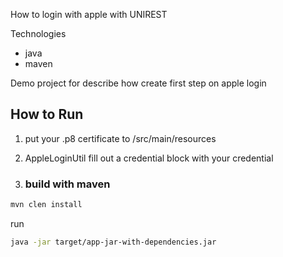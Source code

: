 How to login with apple with UNIREST 

Technologies 
* java 
* maven 

Demo project for describe how create first step on apple login 

## How to Run 

1. put your .p8  certificate to /src/main/resources
2. AppleLoginUtil 
  fill out a credential block with your credential 

3. ### build with maven  
```bash
mvn clen install
```  
run 
```bash
java -jar target/app-jar-with-dependencies.jar 
``` 


  